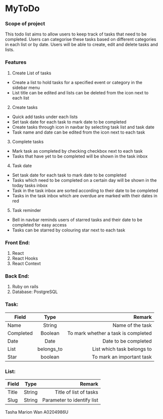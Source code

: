 # MyToDo

### Scope of project
This todo list aims to allow users to keep track of tasks that need to be completed. Users can categorise these tasks based on different categories in each list or by date. Users will be able to create, edit and delete tasks and lists.

### Features
1. Create List of tasks
* Create a list to hold tasks for a specified event or category in the sidebar menu
* List title can be edited and lists can be deleted from the icon next to each list

2. Create tasks
* Quick add tasks under each lists 
* Set task date for each task to mark date to be completed
* Create tasks through icon in navbar by selecting task list and task date
* Task name and date can be edited from the icon next to each task

3. Complete tasks
* Mark task as completed by checking checkbox next to each task
* Tasks that have yet to be completed will be shown in the task inbox

4. Task date
* Set task date for each task to mark date to be completed
* Tasks which need to be completed on a certain day will be shown in the today tasks inbox
* Task in the task inbox are sorted according to their date to be completed 
* Tasks in the task inbox which are overdue are marked with their dates in red

5. Task reminder
* Bell in navbar reminds users of starred tasks and their date to be completed for easy access 
* Tasks can be starred by colouring star next to each task 


### Front End:
1. React
1. React Hooks
1. React Context

### Back End:
1. Ruby on rails
1. Database: PostgreSQL

### Task:
| Field         | Type          | Remark                             |
| ------------- |:-------------:| ----------------------------------:|
| Name          | String        | Name of the task                   |
| Completed     | Boolean       | To mark whether a task is completed|
| Date          | Date          | Date to be completed               |
| List          | belongs_to    | List which task belongs to         |
| Star          | boolean       | To mark an important task          |

### List:
| Field         | Type          | Remark                             |
| ------------- |:-------------:| ----------------------------------:|
| Title         | String        | Title of list of tasks             |
| Slug          | String        | Parameter to identify list         |





Tasha Marion Wan A0204986U
